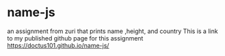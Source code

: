 # name-js
an assignment from zuri that prints name ,height, and country
This is a link to my published github page for this assignment     https://doctus101.github.io/name-js/
